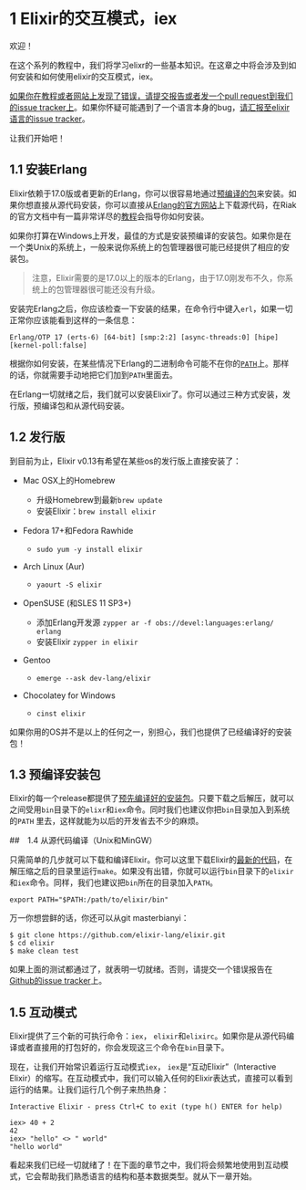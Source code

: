# 1 Elixir的交互模式，iex

欢迎！

在这个系列的教程中，我们将学习elixr的一些基本知识。在这章之中将会涉及到如何安装和如何使用elixir的交互模式，iex。

[如果你在教程或者网站上发现了错误，请提交报告或者发一个pull request到我们的issue tracker上](https://github.com/kuno/elixir_guide_cn/issues)。如果你怀疑可能遇到了一个语言本身的bug，[请汇报至elixir语言的issue tracker](https://github.com/elixir-lang/elixir/issues)。

让我们开始吧！

## 1.1 安装Erlang

Elixir依赖于17.0版或者更新的Erlang，你可以很容易地通过[预编译的包](https://www.erlang-solutions.com/downloads/download-erlang-otp)来安装。如果你想直接从源代码安装，你可以直接从[Erlang的官方网站](http://www.erlang.org/download.html)上下载源代码，在Riak的官方文档中有一篇非常详尽的[教程](http://docs.basho.com/riak/1.3.0/tutorials/installation/Installing-Erlang/)会指导你如何安装。

如果你打算在Windows上开发，最佳的方式是安装预编译的安装包。如果你是在一个类Unix的系统上，一般来说你系统上的包管理器很可能已经提供了相应的安装包。

> 注意，Elixir需要的是17.0以上的版本的Erlang，由于17.0刚发布不久，你系统上的包管理器很可能还没有升级。

安装完Erlang之后，你应该检查一下安装的结果，在命令行中键入`erl`，如果一切正常你应该能看到这样的一条信息：

```
Erlang/OTP 17 (erts-6) [64-bit] [smp:2:2] [async-threads:0] [hipe] [kernel-poll:false]
```

根据你如何安装，在某些情况下Erlang的二进制命令可能不在你的[`PATH`](http://en.wikipedia.org/wiki/Environment_variable)上。那样的话，你就需要手动地把它们加到`PATH`里面去。

在Erlang一切就绪之后，我们就可以安装Elixir了。你可以通过三种方式安装，发行版，预编译包和从源代码安装。

## 1.2 发行版

到目前为止，Elixir v0.13有希望在某些os的发行版上直接安装了：

  * Mac OSX上的Homebrew
    * 升级Homebrew到最新`brew update`
    * 安装Elixir：`brew install elixir`

  * Fedora 17+和Fedora Rawhide
    * `sudo yum -y install elixir`

  * Arch Linux (Aur)
    * `yaourt -S elixir`

  * OpenSUSE (和SLES 11 SP3+)
    * 添加Erlang开发源 `zypper ar -f obs://devel:languages:erlang/ erlang`
    * 安装Elixir `zypper in elixir`

  * Gentoo
    * `emerge --ask dev-lang/elixir`

  * Chocolatey for Windows
    * `cinst elixir`

如果你用的OS并不是以上的任何之一，别担心，我们也提供了已经编译好的安装包！

## 1.3 预编译安装包

Elixir的每一个release都提供了[预先编译好的安装包](https://github.com/elixir-lang/elixir/releases/)。只要下载之后解压，就可以之间受用`bin`目录下的`elixr`和`iex`命令。同时我们也建议你把`bin`目录加入到系统的`PATH`
里去，这样就能为以后的开发省去不少的麻烦。

##　1.4 从源代码编译（Unix和MinGW）

只需简单的几步就可以下载和编译Elixir。你可以这里下载Elixir的[最新的代码](https://github.com/elixir-lang/elixir/releases/)，在解压缩之后的目录里运行`make`。如果没有出错，你就可以运行`bin`目录下的`elixir`和`iex`命令。同样，我们也建议把`bin`所在的目录加入`PATH`。

```
export PATH="$PATH:/path/to/elixir/bin"
```

万一你想尝鲜的话，你还可以从git masterbianyi：

```
$ git clone https://github.com/elixir-lang/elixir.git
$ cd elixir
$ make clean test
```

如果上面的测试都通过了，就表明一切就绪。否则，请提交一个错误报告在[Github的issue tracker](https://github.com/elixir-lang/elixir)上。

## 1.5 互动模式

Elixir提供了三个新的可执行命令：`iex`， `elixir`和`elixirc`。如果你是从源代码编译或者直接用的打包好的，你会发现这三个命令在`bin`目录下。

现在，让我们开始常识着运行互动模式`iex`， `iex`是“互动Elixir”（Interactive Elixir）的缩写。在互动模式中，我们可以输入任何的Elixir表达式，直接可以看到运行的结果。让我们运行几个例子来热热身：

```
Interactive Elixir - press Ctrl+C to exit (type h() ENTER for help)

iex> 40 + 2
42
iex> "hello" <> " world"
"hello world"
```

看起来我们已经一切就绪了！在下面的章节之中，我们将会频繁地使用到互动模式，它会帮助我们熟悉语言的结构和基本数据类型。就从下一章开始。

